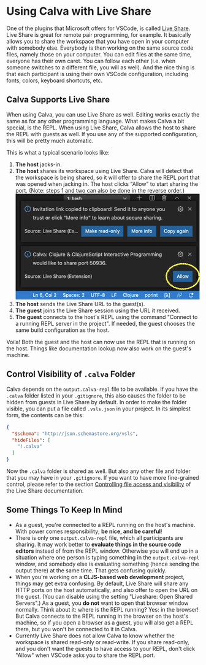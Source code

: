 # Using Calva with Live Share

One of the plugins that Microsoft offers for VSCode, is called [Live
Share][liveshare]. Live Share is great for remote pair programming, for example.
It basically allows you to share the workspace that you have open in your
computer with somebody else. Everybody is then working on the same source code
files, namely those on your computer. You can edit files at the same time,
everyone has their own caret. You can follow each other (i.e. when someone
switches to a different file, you will as well). And the nice thing is that each
participant is using their own VSCode configuration, including fonts, colors,
keyboard shortcuts, etc.

## Calva Supports Live Share

When using Calva, you can use Live Share as well. Editing works exactly the same
as for any other programming language. What makes Calva a bit special, is the
REPL. When using Live Share, Calva allows the host to share the REPL with guests
as well. If you use any of the supported configuration, this will be pretty much
automatic.

This is what a typical scenario looks like:

1. **The host** jacks-in.
1. **The host** shares its workspace using Live Share. Calva will detect that
   the workspace is being shared, so it will offer to share the REPL port that
   was opened when jacking in. The host clicks "Allow" to start sharing the
   port. (Note: steps 1 and two can also be done in the reverse order.)
   ![Starting Live Share](images/howto/live-share-port.png)
3. **The host** sends the Live Share URL to the guest(s).
4. **The guest** joins the Live Share session using the URL it received.
5. **The guest** connects to the host's REPL using the command "Connect to a
   running REPL server in the project". If needed, the guest chooses the same
   build configuration as the host.

Voila! Both the guest and the host can now use the REPL that is running on the
host. Things like documentation lookup now also work on the guest's machine.

## Control Visibility of `.calva` Folder

Calva depends on the `output.calva-repl` file to be available. If you have the
`.calva` folder listed in your `.gitignore`, this also causes the folder to be
hidden from guests in Live Share by default. In order to make the folder
visible, you can put a file called `.vsls.json` in your project. In its simplest
form, the contents can be this:

```json
{
  "$schema": "http://json.schemastore.org/vsls",
  "hideFiles": [
    "!.calva"
  ]
}
```

Now the `.calva` folder is shared as well. But also any other file and folder
that you may have in your `.gitignore`. If you want to have more fine-grained
control, please refer to the section [Controlling file access and
visibility][visibility] of the Live Share documentation.

## Some Things To Keep In Mind

* As a guest, you're connected to a REPL running on the host's machine. With
  power comes responsibility; **be nice, and be careful**!
* There is only one `output.calva-repl` file, which all participants are
  sharing. It may work better to **evaluate things in the source code editors**
  instead of from the REPL window. Otherwise you will end up in a situation
  where one person is typing something in the `output.calva-repl` window, and
  somebody else is evaluating something (hence sending the output there) at the
  same time. That gets confusing quickly.
* When you're working on a **CLJS-based web development** project, things may
  get extra confusing. By default, Live Share will share any HTTP ports on the
  host automatically, and also offer to open the URL on the guest. (You can
  disable using the setting "Liveshare: Open Shared Servers".) As a guest, you
  **do not** want to open that browser window normally. Think about it: where is
  the REPL running? Yes: in the browser! But Calva connects to the REPL running
  in the browser on the host's machine, so if you open a browser as a guest, you
  will also get a REPL there, but you won't be connected to it in Calva.
* Currently Live Share does not allow Calva to know whether the workspace is
  shared read-only or read-write. If you share read-only, and you don't want the
  guests to have access to your REPL, don't click "Allow" when VSCode asks you
  to share the REPL port.

[liveshare]: https://docs.microsoft.com/en-us/visualstudio/liveshare/
[visibility]: https://docs.microsoft.com/en-us/visualstudio/liveshare/reference/security#controlling-file-access-and-visibility
